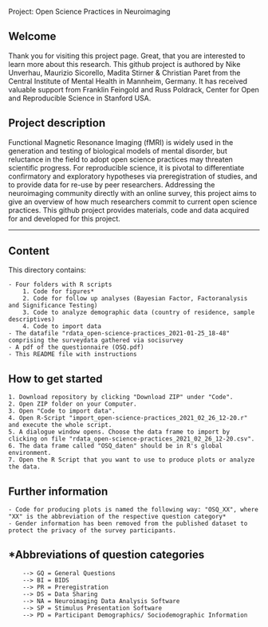  Project: Open Science Practices in Neuroimaging

## Welcome

Thank you for visiting this project page. Great, that you are interested to learn more about this research.
This github project is authored by Nike Unverhau, Maurizio Sicorello, Madita Stirner & Christian Paret from the Central Institute of Mental Health in Mannheim, Germany. It has received valuable support from Franklin Feingold and Russ Poldrack, Center for Open and Reproducible Science in Stanford USA.

## Project description

Functional Magnetic Resonance Imaging (fMRI) is widely used in the generation and testing of biological models of mental disorder, but reluctance in the field to adopt open science practices may threaten scientific progress. For reproducible science, it is pivotal to differentiate confirmatory and exploratory hypotheses via preregistration of studies, and to provide data for re-use by peer researchers. Addressing the neuroimaging community directly with an online survey, this project aims to give an overview of how much researchers commit to current open science practices.
This github project provides materials, code and data acquired for and developed for this project.
_____________________________________________________________________________________________________________________________________________

## Content
 
This directory contains:

	- Four folders with R scripts
		1. Code for figures*
		2. Code for follow up analyses (Bayesian Factor, Factoranalysis and Significance Testing) 
		3. Code to analyze demographic data (country of residence, sample descriptives) 
		4. Code to import data 
	- The datafile "rdata_open-science-practices_2021-01-25_18-48" comprising the surveydata gathered via socisurvey
	- A pdf of the questionnaire (OSQ.pdf)
	- This README file with instructions	
	

## How to get started

	1. Download repository by clicking "Download ZIP" under "Code". 
	2. Open ZIP folder on your Computer. 
	3. Open "Code to import data".
	4. Open R-Script "import_open-science-practices_2021_02_26_12-20.r" and execute the whole script.
	5. A dialogue window opens. Choose the data frame to import by clicking on file "rdata_open-science-practices_2021_02_26_12-20.csv".
	6. The data frame called "OSQ_daten" should be in R's global environment.
	7. Open the R Script that you want to use to produce plots or analyze the data.

## Further information

	- Code for producing plots is named the following way: "OSQ_XX", where "XX" is the abbreviation of the respective question category*
	- Gender information has been removed from the published dataset to protect the privacy of the survey participants.
	
	
## *Abbreviations of question categories
		--> GQ = General Questions
		--> BI = BIDS
		--> PR = Preregistration
		--> DS = Data Sharing
		--> NA = Neuroimaging Data Analysis Software
		--> SP = Stimulus Presentation Software
		--> PD = Participant Demographics/ Sociodemographic Information